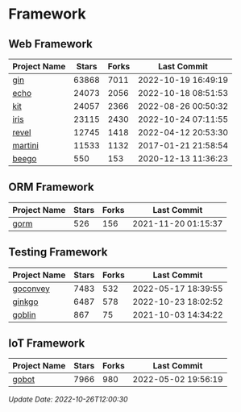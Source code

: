 # Framework

## Web Framework
| Project Name | Stars | Forks | Last Commit |
| ------------ | ----- | ----- | ----------- |
| [gin](https://github.com/gin-gonic/gin) | 63868 | 7011 | 2022-10-19 16:49:19 |
| [echo](https://github.com/labstack/echo) | 24073 | 2056 | 2022-10-18 08:51:53 |
| [kit](https://github.com/go-kit/kit) | 24057 | 2366 | 2022-08-26 00:50:32 |
| [iris](https://github.com/kataras/iris) | 23115 | 2430 | 2022-10-24 07:11:55 |
| [revel](https://github.com/revel/revel) | 12745 | 1418 | 2022-04-12 20:53:30 |
| [martini](https://github.com/go-martini/martini) | 11533 | 1132 | 2017-01-21 21:58:54 |
| [beego](https://github.com/astaxie/beego) | 550 | 153 | 2020-12-13 11:36:23 |

## ORM Framework
| Project Name | Stars | Forks | Last Commit |
| ------------ | ----- | ----- | ----------- |
| [gorm](https://github.com/jinzhu/gorm) | 526 | 156 | 2021-11-20 01:15:37 |

## Testing Framework
| Project Name | Stars | Forks | Last Commit |
| ------------ | ----- | ----- | ----------- |
| [goconvey](https://github.com/smartystreets/goconvey) | 7483 | 532 | 2022-05-17 18:39:55 |
| [ginkgo](https://github.com/onsi/ginkgo) | 6487 | 578 | 2022-10-23 18:02:52 |
| [goblin](https://github.com/franela/goblin) | 867 | 75 | 2021-10-03 14:34:22 |

## IoT Framework
| Project Name | Stars | Forks | Last Commit |
| ------------ | ----- | ----- | ----------- |
| [gobot](https://github.com/hybridgroup/gobot) | 7966 | 980 | 2022-05-02 19:56:19 |

*Update Date: 2022-10-26T12:00:30*